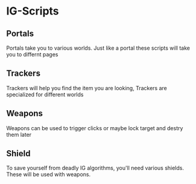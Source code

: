 # IG-Scripts

## Portals

Portals take you to various worlds. Just like a portal these scripts will take you to differnt pages

## Trackers

Trackers will help you find the item you are looking, Trackers are specialized for different worlds

## Weapons

Weapons can be used to trigger clicks or maybe lock target and destry them later

## Shield

To save yourself from deadly IG algorithms, you'll need various shields. These will be used with weapons.
